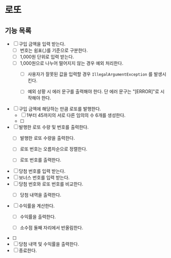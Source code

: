 # 로또

## 기능 목록

- [ ] 구입 금액을 입력 받는다.
  - [ ] 번호는 쉼표(,)를 기준으로 구분한다.
  - [ ] 1,000원 단위로 입력 받는다.
  - [ ] 1,000원으로 나누어 떨어지지 않는 경우 예외 처리한다.
    - [ ] 사용자가 잘못된 값을 입력할 경우 `IllegalArgumentException` 를 발생시킨다.
    - [ ] 예외 상황 시 에러 문구를 출력해야 한다. 단 에러 문구는 "[ERROR]"로 시작해야 한다.


- [ ] 구입 금액에 해당하는 만큼 로또를 발행한다.
  - [ ] 1부터 45까지의 서로 다른 임의의 수 6개를 생성한다.
  - [ ]


- [ ] 발행한 로또 수량 및 번호를 출력한다.
  - [ ] 발행한 로또 수량을 출력한다. 
  - [ ] 로또 번호는 오름차순으로 정렬한다.
  - [ ] 로또 번호를 출력한다.


- [ ] 당첨 번호를 입력 받는다.
- [ ] 보너스 번호를 입력 받는다.
- [ ] 당첨 번호와 로또 번호를 비교한다.
  - [ ] 당첨 내역을 출력한다.


- [ ] 수익률을 계산한다.
  - [ ] 수익률을 출력한다.
  - [ ] 소수점 둘째 자리에서 반올림한다.


- [ ] 
- [ ] 당첨 내역 및 수익률을 출력한다.
- [ ] 종료한다.